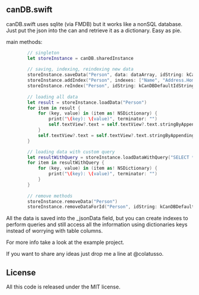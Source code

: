 ## canDB.swift

canDB.swift uses sqlite (via FMDB) but it works like a nonSQL database.
Just put the json into the can and retrieve it as a dictionary.
Easy as pie.

main methods:

```swift
        // singleton
        let storeInstance = canDB.sharedInstance
                
        // saving, indexing, reindexing new data        
        storeInstance.saveData("Person", data: dataArray, idString: kCanDBDefaultIdString)
        storeInstance.addIndex("Person", indexes: ["Name", "Address.Home", "Address.Work"])
        storeInstance.reIndex("Person", idString: kCanDBDefaultIdString)
                
        // loading all data
        let result = storeInstance.loadData("Person")
        for item in result {
            for (key, value) in (item as! NSDictionary) {
                print("\(key): \(value)", terminator: "")
                self.textView?.text = self.textView?.text.stringByAppendingString("\(key): \(value)\n")
            }
            self.textView?.text = self.textView?.text.stringByAppendingString("\n")
        }

        // loading data with custom query            
        let resultWithQuery = storeInstance.loadDataWithQuery("SELECT * FROM Person WHERE Name='John'")
        for item in resultWithQuery {
            for (key, value) in (item as! NSDictionary) {
                print("\(key): \(value)", terminator: "")
            }
        }
            
        // remove methods
        storeInstance.removeData("Person")
        storeInstance.removeDataForId("Person", idString: kCanDBDefaultIdString, idsToDelete: ["19", "17"])

```

All the data is saved into the _jsonData field, but you can create indexes to perform queries
and still access all the information using dictionaries keys instead of worrying with table columns.

For more info take a look at the example project.

If you want to share any ideas just drop me a line at @colatusso.


## License

All this code is released under the MIT license.
